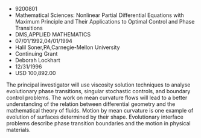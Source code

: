 
* 9200801
* Mathematical Sciences: Nonlinear Partial Differential Equations with Maximum Principle and Their Applications to Optimal Control and Phase Transitions
* DMS,APPLIED MATHEMATICS
* 07/01/1992,04/01/1994
* Halil Soner,PA,Carnegie-Mellon University
* Continuing Grant
* Deborah Lockhart
* 12/31/1996
* USD 100,892.00

The principal investigator will use viscosity solution techniques to analyse
evolutionary phase transitions, singular stochastic controls, and boundary
control problems. The work on mean curvature flows will lead to a better
understanding of the relation between differential geometry and the mathematical
theory of fluids. Motion by mean curvature is one example of evolution of
surfaces determined by their shape. Evolutionary interface problems describe
phase transition boundaries and the motion in physical materials.
